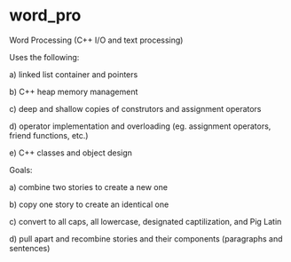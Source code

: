 
# word_pro
Word Processing (C++ I/O and text processing)

Uses the following:

a) linked list container and pointers

b) C++ heap memory management

c) deep and shallow copies of construtors and assignment operators

d) operator implementation and overloading (eg. assignment operators, friend functions, etc.)

e) C++ classes and object design


Goals:

a) combine two stories to create a new one

b) copy one story to create an identical one

c) convert to all caps, all lowercase, designated captilization, and Pig Latin

d) pull apart and recombine stories and their components (paragraphs and sentences)
